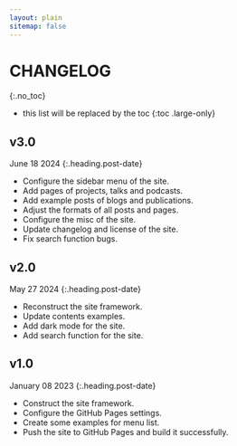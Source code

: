 ```yaml
---
layout: plain
sitemap: false
---
```


# CHANGELOG
{:.no_toc}

* this list will be replaced by the toc
{:toc .large-only}

## v3.0
June 18 2024
{:.heading.post-date}

* Configure the sidebar menu of the site.
* Add pages of projects, talks and podcasts.
* Add example posts of blogs and publications.
* Adjust the formats of all posts and pages.
* Configure the misc of the site.
* Update changelog and license of the site.
* Fix search function bugs.

## v2.0
May 27 2024
{:.heading.post-date}

* Reconstruct the site framework.
* Update contents examples.
* Add dark mode for the site.
* Add search function for the site.

## v1.0
January 08 2023
{:.heading.post-date}

* Construct the site framework.
* Configure the GitHub Pages settings.
* Create some examples for menu list.
* Push the site to GitHub Pages and build it successfully.
